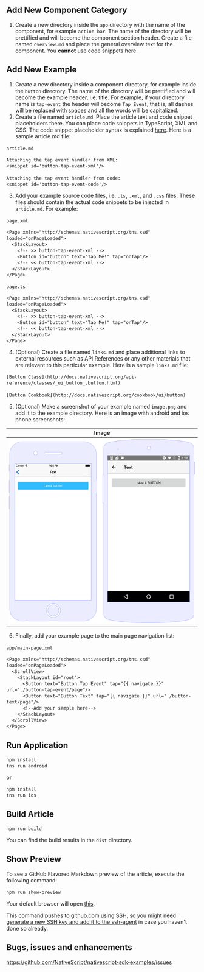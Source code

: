 
## Add New Component Category

1. Create a new directory inside the `app` directory with the name of the component, for example `action-bar`. The name of the directory will be prettified and will become the component section header. Create a file named `overview.md` and place the general overview text for the component. You **cannot** use code snippets here. 

## Add New Example

1. Create a new directory inside a component directory, for example inside the `button` directory. The name of the directory will be prettified and will become the example header, i.e. title. For example, if your directory name is `tap-event` the header will become `Tap Event`, that is, all dashes will be replaced with spaces and all the words will be capitalized.
2. Create a file named `article.md`. Place the article text and code snippet placeholders there. You can place code snippets in TypeScript, XML and CSS. The code snippet placeholder syntax is explained [here](https://github.com/NativeScript/markdown-snippet-injector). Here is a sample article.md file:

`article.md`
```
Attaching the tap event handler from XML:
<snippet id='button-tap-event-xml'/>

Attaching the tap event handler from code:
<snippet id='button-tap-event-code'/>
```
3. Add your example source code files, i.e. `.ts`, `.xml`, and `.css` files. These files should contain the actual code snippets to be injected in `article.md`. For example:

`page.xml`
```
<Page xmlns="http://schemas.nativescript.org/tns.xsd" loaded="onPageLoaded">
  <StackLayout>
    <!-- >> button-tap-event-xml -->
    <Button id="button" text="Tap Me!" tap="onTap"/>
    <!-- << button-tap-event-xml -->
  </StackLayout>
</Page>
```

`page.ts`
```
<Page xmlns="http://schemas.nativescript.org/tns.xsd" loaded="onPageLoaded">
  <StackLayout>
    <!-- >> button-tap-event-xml -->
    <Button id="button" text="Tap Me!" tap="onTap"/>
    <!-- << button-tap-event-xml -->
  </StackLayout>
</Page>
```
4. (Optional) Create a file named `links.md` and place additional links to external resources such as API References or any other materials that are relevant to this particular example. Here is a sample `links.md` file:
```
[Button Class](http://docs.nativescript.org/api-reference/classes/_ui_button_.button.html)

[Button Cookbook](http://docs.nativescript.org/cookbook/ui/button)
```

5. (Optional) Make а screenshot of your example named `image.png` and add it to the example directory. Here is an image with android and ios phone screenshots:

|Image|
|---|
|![Image](app/button/image.png "Image")|

6. Finally, add your example page to the main page navigation list:

`app/main-page.xml`
```
<Page xmlns="http://schemas.nativescript.org/tns.xsd" loaded="onPageLoaded">
  <ScrollView>
    <StackLayout id="root">
      <Button text="Button Tap Event" tap="{{ navigate }}" url="./button-tap-event/page"/>
      <Button text="Button Text" tap="{{ navigate }}" url="./button-text/page"/>
      <!--Add your sample here-->      
    </StackLayout>
  </ScrollView>
</Page>
```

## Run Application
```
npm install
tns run android
```
or
```
npm install
tns run ios
```

## Build Article
```
npm run build
```
You can find the build results in the `dist` directory.

## Show Preview 
To see a GitHub Flavored Markdown preview of the article, execute the following command:
```
npm run show-preview
``` 

Your default browser will open [this](https://github.com/NativeScript/nativescript-sdk-examples-preview/blob/master/sdk-examples.md).

This command pushes to github.com using SSH, so you might need [generate a new SSH key and add it to the ssh-agent](https://help.github.com/articles/generating-a-new-ssh-key-and-adding-it-to-the-ssh-agent/) in case you haven't done so already.

## Bugs, issues and enhancements
https://github.com/NativeScript/nativescript-sdk-examples/issues
